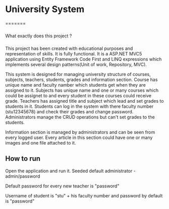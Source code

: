 # University System
=======
 

### 

What exactly does this project ? 
###
 
This project has been created with educational purposes and representation of skills. It is fully functional.
It is a ASP.NET MVC5 application using Entity Framework Code First and LINQ expressions which implements several design 
patterns(Unit of work, Repository, MVC). 

This system is designed for managing university structure of courses, subjects, teachers, students, grades and information section.
Course has unique name and faculty namber which students get when they are assigned to it. 
Subjects has unique name and one or many courses which could be assignet to and every student in these courses could receive grade.
Teachers has assigned title and subject which lead and set grades to students in it.
Students can log in the system with there faculty number (stu12345678) and check their grades and change password.
Administrators manage the CRUD operations but can't set grades to the students. 

Information section is managed by administrators and can be seen from every logged user. Every article in this section could have one or many images and one file attached to it.

How to run
------------
Open the application and run it.
Seeded default administrator -  admin/password

Default password for every new teacher is "password" 

Username of student is "stu" + his faculty number and password by default is "password"

